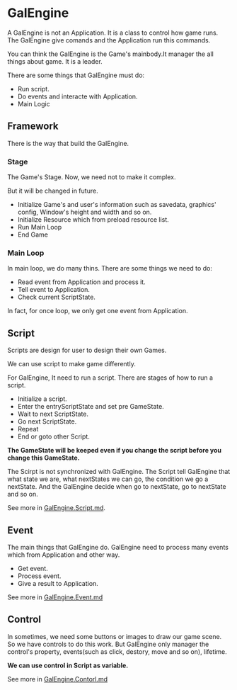 # GalEngine

A GalEngine is not an Application. It is a class to control how game runs. The GalEngine give comands and the Application run this commands.

You can think the GalEngine is the Game's mainbody.It manager the all things about game. It is a leader. 

There are some things that GalEngine must do:

- Run script. 
- Do events and interacte with Application.
- Main Logic

## Framework

There is the way that build the GalEngine.

### Stage

The Game's Stage. Now, we need not to make it complex. 

But it will be changed in future.

- Initialize Game's and user's information such as savedata, graphics' config, Window's height and width and so on.
- Initialize Resource which from preload resource list.
- Run Main Loop
- End Game

### Main Loop

In main loop, we do many thins. There are some things we need to do:

- Read event from Application and process it.
- Tell event to Application.
- Check current ScriptState.

In fact, for once loop, we only get one event from Application.

## Script

Scripts are design for user to design their own Games.

We can use script to make game differently.

For GalEngine, It need to run a script. There are stages of how to run a script.

- Initialize a script.
- Enter the entryScriptState and set pre GameState.
- Wait to next ScriptState.
- Go next ScriptState.
- Repeat 
- End or goto other Script.

**The GameState will be keeped even if you change the script before you change this GameState.**

The Scirpt is not synchronized with GalEngine. The Script tell GalEngine that what state we are, what nextStates we can go, the condition we go a nextState. And the GalEngine decide when go to nextState, go to nextState and so on.

See more in [GalEngine.Script.md]().

## Event 

The main things that GalEngine do. GalEngine need to process many events which from Application and other way.

- Get event.
- Process event.
- Give a result to Application.

See more in [GalEngine.Event.md]()

## Control

In sometimes, we need some buttons or images to draw our game scene. 
So we have controls to do this work.
But GalEngine only manager the control's property, events(such as click, destory, move and so on), lifetime. 

**We can use control in Script as variable.**

See more in [GalEngine.Contorl.md]()




